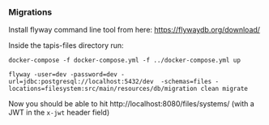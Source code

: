 ### Migrations

Install flyway command line tool from here:
    https://flywaydb.org/download/
    
Inside the tapis-files directory run:

    docker-compose -f docker-compose.yml -f ../docker-compose.yml up

    flyway -user=dev -password=dev -url=jdbc:postgresql://localhost:5432/dev  -schemas=files -locations=filesystem:src/main/resources/db/migration clean migrate
    

Now you should be able to hit http://localhost:8080/files/systems/ (with a JWT in 
the `x-jwt` header field)

